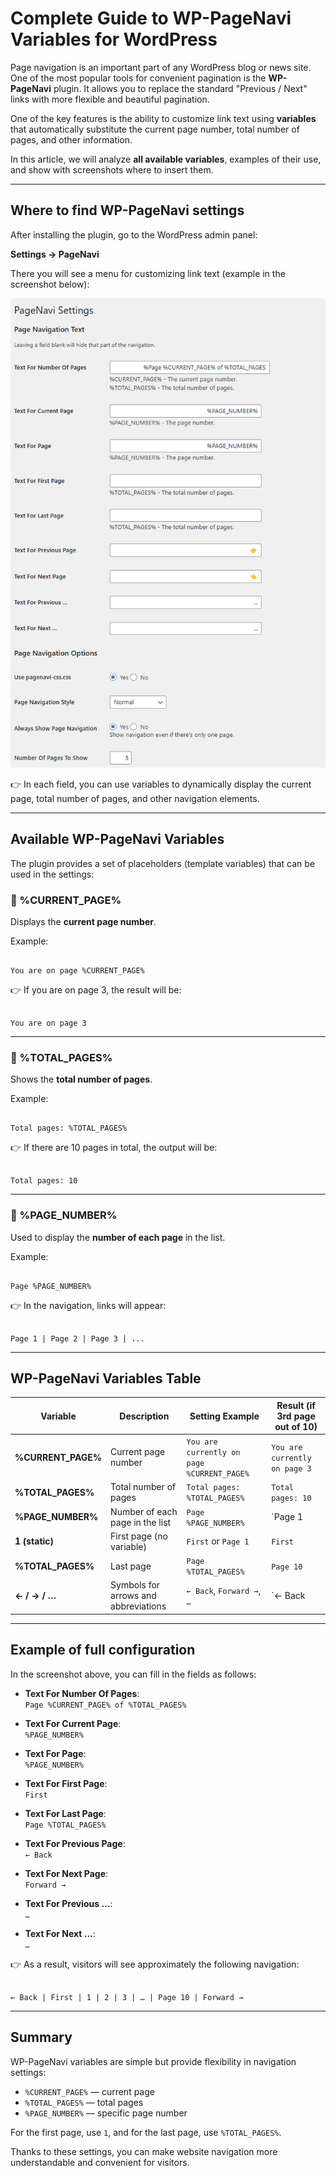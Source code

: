# Complete Guide to WP-PageNavi Variables for WordPress

Page navigation is an important part of any WordPress blog or news site. One of the most popular tools for convenient pagination is the **WP-PageNavi** plugin. It allows you to replace the standard "Previous / Next" links with more flexible and beautiful pagination.

One of the key features is the ability to customize link text using **variables** that automatically substitute the current page number, total number of pages, and other information.

In this article, we will analyze **all available variables**, examples of their use, and show with screenshots where to insert them.

---

## Where to find WP-PageNavi settings

After installing the plugin, go to the WordPress admin panel:

**Settings → PageNavi**

There you will see a menu for customizing link text (example in the screenshot below):

![WP-PageNavi Settings in WordPress](https://raw.githubusercontent.com/hypo69/1001-python-ru/master/ru/assets/wordpress-pagenavi-guide/a34df3db-dcb3-4815-ac1c-a73c693fce39.png)

👉 In each field, you can use variables to dynamically display the current page, total number of pages, and other navigation elements.

---

## Available WP-PageNavi Variables

The plugin provides a set of placeholders (template variables) that can be used in the settings:

### 🔹 %CURRENT_PAGE%
Displays the **current page number**.

Example:
```

You are on page %CURRENT_PAGE%

```
👉 If you are on page 3, the result will be:
```

You are on page 3

```

---

### 🔹 %TOTAL_PAGES%
Shows the **total number of pages**.

Example:
```

Total pages: %TOTAL_PAGES%

```
👉 If there are 10 pages in total, the output will be:
```

Total pages: 10

```

---

### 🔹 %PAGE_NUMBER%
Used to display the **number of each page** in the list.

Example:
```

Page %PAGE_NUMBER%

```
👉 In the navigation, links will appear:
```

Page 1 | Page 2 | Page 3 | ...

```

---

## WP-PageNavi Variables Table

| Variable          | Description                               | Setting Example                    | Result (if 3rd page out of 10)       |
|-------------------|-------------------------------------------|------------------------------------|--------------------------------------|
| **%CURRENT_PAGE%** | Current page number                       | `You are currently on page %CURRENT_PAGE%` | `You are currently on page 3` |
| **%TOTAL_PAGES%**  | Total number of pages                     | `Total pages: %TOTAL_PAGES%`       | `Total pages: 10` |
| **%PAGE_NUMBER%**  | Number of each page in the list           | `Page %PAGE_NUMBER%`               | `Page 1 | Page 2 | Page 3 …` |
| **1 (static)**    | First page (no variable)                  | `First` or `Page 1`                | `First` |
| **%TOTAL_PAGES%**  | Last page                                 | `Page %TOTAL_PAGES%`               | `Page 10` |
| **← / → / …**      | Symbols for arrows and abbreviations      | `← Back`, `Forward →`, `…`         | `← Back | 1 | 2 | 3 | … | 10 | Forward →` |

---

## Example of full configuration

In the screenshot above, you can fill in the fields as follows:

- **Text For Number Of Pages**:  
  `Page %CURRENT_PAGE% of %TOTAL_PAGES%`

- **Text For Current Page**:  
  `%PAGE_NUMBER%`

- **Text For Page**:  
  `%PAGE_NUMBER%`

- **Text For First Page**:  
  `First`

- **Text For Last Page**:  
  `Page %TOTAL_PAGES%`

- **Text For Previous Page**:  
  `← Back`

- **Text For Next Page**:  
  `Forward →`

- **Text For Previous …**:  
  `…`

- **Text For Next …**:  
  `…`

👉 As a result, visitors will see approximately the following navigation:
```

← Back | First | 1 | 2 | 3 | … | Page 10 | Forward →

```

---

## Summary

WP-PageNavi variables are simple but provide flexibility in navigation settings:

- `%CURRENT_PAGE%` — current page  
- `%TOTAL_PAGES%` — total pages  
- `%PAGE_NUMBER%` — specific page number  

For the first page, use `1`, and for the last page, use `%TOTAL_PAGES%`.

Thanks to these settings, you can make website navigation more understandable and convenient for visitors.